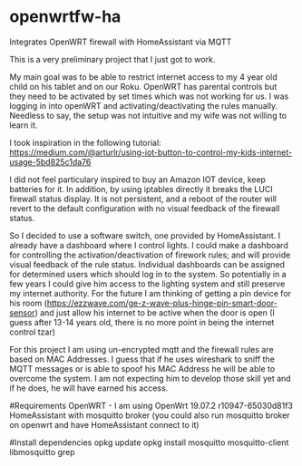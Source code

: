 # openwrtfw-ha
Integrates OpenWRT firewall with HomeAssistant via MQTT

This is a very preliminary project that I just got to work.

My main goal was to be able to restrict internet access to my 4 year old child on his tablet and on our Roku. 
OpenWRT has parental controls but they need to be activated by set times which was not working for us. I was logging in into openWRT and activating/deactivating the rules manually. Needless to say, the setup was not intuitive and my wife was not willing to learn it.


I took inspiration in the following tutorial:
https://medium.com/@arturlr/using-iot-button-to-control-my-kids-internet-usage-5bd825c1da76

I did not feel particulary inspired to buy an Amazon IOT device, keep batteries for it. In addition, by using iptables directly it breaks the LUCI firewall status display. It is not persistent, and a reboot of the router will revert to the default configuration with no visual feedback of the firewall status. 

So I decided to use a software switch, one provided by HomeAssistant. I already have a dashboard where I control lights. I could make a dashboard for controlling the activation/deactivation of firework rules; and will provide visual feedback of the rule status. Individual dashboards can be assigned for determined users which should log in to the system. So potentially in a few years I could give him access to the lighting system and still preserve my internet authority. For the future I am thinking of getting a pin device for his room (https://ezzwave.com/ge-z-wave-plus-hinge-pin-smart-door-sensor) and just allow his internet to be active when the door is open (I guess after 13-14 years old, there is no more point in being the internet control tzar)

For this project I am using un-encrypted mqtt and the firewall rules are based on MAC Addresses. I guess that if he uses wireshark to sniff the MQTT messages or is able to spoof his MAC Address he will be able to overcome the system. I am not expecting him to develop those skill yet and if he does, he will have earned his access.

#Requirements
OpenWRT - I am using OpenWrt 19.07.2 r10947-65030d81f3 
HomeAssistant with mosquitto broker (you could also run mosquitto broker on openwrt and have HomeAssistant connect to it)

#Install dependencies
opkg update
opkg install mosquitto mosquitto-client libmosquitto grep

